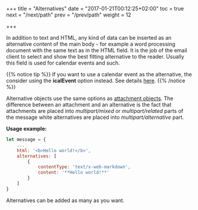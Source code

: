 +++
title = "Alternatives"
date = "2017-01-21T00:12:25+02:00"
toc = true
next = "/next/path"
prev = "/prev/path"
weight = 12

+++

In addition to text and HTML, any kind of data can be inserted as an alternative content of the main body - for example a word processing document with the same text as in the HTML field. It is the job of the email client to select and show the best fitting alternative to the reader. Usually this field is used for calendar events and such.

{{% notice tip %}}
If you want to use a calendar event as the alternative, the consider using the **icalEvent** option instead. See details [here](/message/calendar-events/).
{{% /notice %}}

Alternative objects use the same options as [attachment objects](/attachments/). The difference between an attachment and an alternative is the fact that attachments are placed into _multipart/mixed_ or _multipart/related_ parts of the message white alternatives are placed into _multipart/alternative_ part.

**Usage example:**

```javascript
let message = {
    ...
    html: '<b>Hello world!</b>',
    alternatives: [
        {
            contentType: 'text/x-web-markdown',
            content: '**Hello world!**'
        }
    ]
}
```

Alternatives can be added as many as you want.
